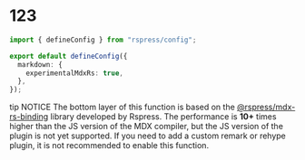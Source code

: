 # 123

```ts
import { defineConfig } from "rspress/config";

export default defineConfig({
  markdown: {
    experimentalMdxRs: true,
  },
});
```

tip NOTICE
The bottom layer of this function is based on the [@rspress/mdx-rs-binding](https://github.com/web-infra-dev/mdx-rs-binding) library developed by Rspress. The performance is **10+** times higher than the JS version of the MDX compiler, but the JS version of the plugin is not yet supported. If you need to add a custom remark or rehype plugin, it is not recommended to enable this function.
